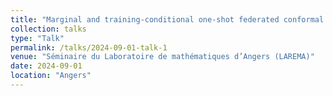 ```yaml
---
title: "Marginal and training-conditional one-shot federated conformal prediction"
collection: talks
type: "Talk"
permalink: /talks/2024-09-01-talk-1
venue: "Séminaire du Laboratoire de mathématiques d’Angers (LAREMA)"
date: 2024-09-01
location: "Angers"
---
```

